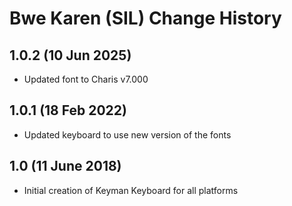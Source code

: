 Bwe Karen (SIL) Change History
=======================

1.0.2 (10 Jun 2025)
------------------
* Updated font to Charis v7.000

1.0.1 (18 Feb 2022)
------------------
* Updated keyboard to use new version of the fonts

1.0 (11 June 2018)
------------------
* Initial creation of Keyman Keyboard for all platforms